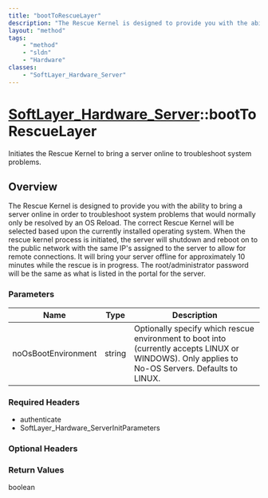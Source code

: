 ```yaml
---
title: "bootToRescueLayer"
description: "The Rescue Kernel is designed to provide you with the ability to bring a server online in order to troubleshoot system p... "
layout: "method"
tags:
    - "method"
    - "sldn"
    - "Hardware"
classes:
    - "SoftLayer_Hardware_Server"
---
```

# [SoftLayer_Hardware_Server](/reference/services/SoftLayer_Hardware_Server)::bootToRescueLayer

Initiates the Rescue Kernel to bring a server online to troubleshoot system problems.


## Overview 
The Rescue Kernel is designed to provide you with the ability to bring a server online in order to troubleshoot system problems that would normally only be resolved by an OS Reload. The correct Rescue Kernel will be selected based upon the currently installed operating system. When the rescue kernel process is initiated, the server will shutdown and reboot on to the public network with the same IP's assigned to the server to allow for remote connections. It will bring your server offline for approximately 10 minutes while the rescue is in progress. The root/administrator password will be the same as what is listed in the portal for the server. 

### Parameters 
|Name | Type | Description |
| --- | --- | --- |
|noOsBootEnvironment| string| Optionally specify which rescue environment to boot into (currently accepts LINUX or WINDOWS). Only applies to No-OS Servers. Defaults to LINUX.|


### Required Headers
* authenticate
* SoftLayer_Hardware_ServerInitParameters

### Optional Headers

### Return Values
boolean

